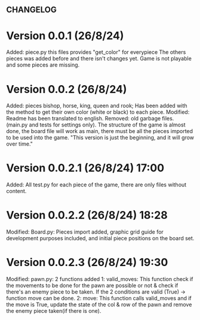 ## CHANGELOG
# Version 0.0.1 (26/8/24)
Added: piece.py this files provides "get_color" for everypiece
The others pieces was added before and there isn't changes yet. 
Game is not playable and some pieces are missing.

# Version 0.0.2 (26/8/24)
Added: pieces bishop, horse, king, queen and rook; Has been added with the method to get their own color (white or black) to each piece.
Modified: Readme has been translated to english. 
Removed: old garbage files. (main.py and tests for settings only).
The structure of the game is almost done, the board file will work as main, there must be all the pieces imported to be used into the game. 
"This version is just the beginning, and it will grow over time."

# Version 0.0.2.1 (26/8/24) 17:00 
Added: All test.py for each piece of the game, there are only files without content.

# Version 0.0.2.2 (26/8/24) 18:28 
Modified: Board.py: Pieces import added, graphic grid guide for development purposes included, and initial piece positions on the board set.

# Version 0.0.2.3 (26/8/24) 19:30
Modified: pawn.py:  2 functions added
1: valid_moves: This function check if the movements to be done for the pawn are possible or not & check if there's an enemy piece to be taken. If the 2 conditions are valid (True) -> function move can be done.
2: move: This function calls valid_moves and if the move is True, update the state of the col & row of the pawn and remove the enemy piece taken(if there is one).
 



